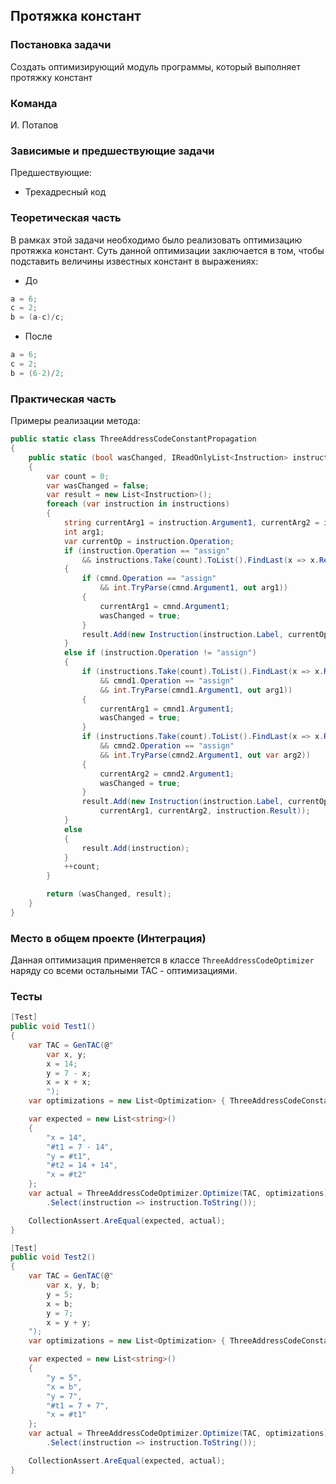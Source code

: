 ## Протяжка констант

### Постановка задачи
Создать оптимизирующий модуль программы, который выполняет протяжку констант

### Команда
И. Потапов

### Зависимые и предшествующие задачи
Предшествующие:

- Трехадресный код

### Теоретическая часть
В рамках этой задачи необходимо было реализовать оптимизацию протяжка констант. Суть данной оптимизации заключается в том, чтобы подставить величины известных констант в выражениях:

* До 

```csharp
a = 6;
с = 2;
b = (a-c)/c;
```

* После

```csharp
a = 6;
с = 2;
b = (6-2)/2;
```

### Практическая часть
Примеры реализации метода:

```csharp
public static class ThreeAddressCodeConstantPropagation
{
    public static (bool wasChanged, IReadOnlyList<Instruction> instructions) PropagateConstants(IReadOnlyCollection<Instruction> instructions)
    {
        var count = 0;
        var wasChanged = false;
        var result = new List<Instruction>();
        foreach (var instruction in instructions)
        {
            string currentArg1 = instruction.Argument1, currentArg2 = instruction.Argument2;
            int arg1;
            var currentOp = instruction.Operation;
            if (instruction.Operation == "assign"
                && instructions.Take(count).ToList().FindLast(x => x.Result == instruction.Argument1) is Instruction cmnd)
            {
                if (cmnd.Operation == "assign"
                    && int.TryParse(cmnd.Argument1, out arg1))
                {
                    currentArg1 = cmnd.Argument1;
                    wasChanged = true;
                }
                result.Add(new Instruction(instruction.Label, currentOp,  currentArg1, currentArg2, instruction.Result));
            }
            else if (instruction.Operation != "assign")
            {
                if (instructions.Take(count).ToList().FindLast(x => x.Result ==         instruction.Argument1) is Instruction cmnd1
                    && cmnd1.Operation == "assign"
                    && int.TryParse(cmnd1.Argument1, out arg1))
                {
                    currentArg1 = cmnd1.Argument1;
                    wasChanged = true;
                }
                if (instructions.Take(count).ToList().FindLast(x => x.Result ==         instruction.Argument2) is Instruction cmnd2
                    && cmnd2.Operation == "assign"
                    && int.TryParse(cmnd2.Argument1, out var arg2))
                {
                    currentArg2 = cmnd2.Argument1;
                    wasChanged = true;
                }
                result.Add(new Instruction(instruction.Label, currentOp,
                    currentArg1, currentArg2, instruction.Result));
            }
            else
            {
                result.Add(instruction);
            }
            ++count;
        }

        return (wasChanged, result);
    }
}
```

### Место в общем проекте (Интеграция)
Данная оптимизация применяется в классе `ThreeAddressCodeOptimizer` наряду со всеми остальными TAC - оптимизациями.

### Тесты

```csharp
[Test]
public void Test1()
{
    var TAC = GenTAC(@"
        var x, y;
        x = 14;
        y = 7 - x;
        x = x + x;
        ");
    var optimizations = new List<Optimization> { ThreeAddressCodeConstantPropagation.PropagateConstants };

    var expected = new List<string>()
    {
        "x = 14",
        "#t1 = 7 - 14",
        "y = #t1",
        "#t2 = 14 + 14",
        "x = #t2"
    };
    var actual = ThreeAddressCodeOptimizer.Optimize(TAC, optimizations)
        .Select(instruction => instruction.ToString());

    CollectionAssert.AreEqual(expected, actual);
}

[Test]
public void Test2()
{
    var TAC = GenTAC(@"
        var x, y, b;
        y = 5;
        x = b;
        y = 7;
        x = y + y;
    ");
    var optimizations = new List<Optimization> { ThreeAddressCodeConstantPropagation.PropagateConstants };

    var expected = new List<string>()
    {
        "y = 5",
        "x = b",
        "y = 7",
        "#t1 = 7 + 7",
        "x = #t1"
    };
    var actual = ThreeAddressCodeOptimizer.Optimize(TAC, optimizations)
        .Select(instruction => instruction.ToString());

    CollectionAssert.AreEqual(expected, actual);
}
```
